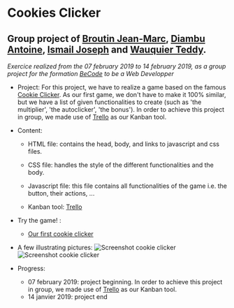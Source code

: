 
Cookies Clicker
=================================

Group project of [Broutin Jean-Marc](https://github.com/jmbroutin), [Diambu Antoine](https://github.com/AntoineDia), [Ismail Joseph](https://github.com/Fesouille) and [Wauquier Teddy](https://github.com/Elleonors).
----------------------------------

*Exercice realized from the 07 february 2019 to 14 february 2019, as a group project for the formation [BeCode](https://www.becode.org/) to be a Web Developper*


* Project:
For this project, we have to realize a game based on the famous [Cookie Clicker](http://orteil.dashnet.org/cookieclicker/). As our first game, we don't have to make it 100% similar, but we have a list of given functionalities to create (such as 'the multiplier', 'the autoclicker', 'the bonus'). 
In order to achieve this project in group, we made use of [Trello](https://trello.com/b/qQLJ6aG3) as our Kanban tool.

* Content:
	* HTML file: contains the head, body, and links to javascript and css files.

	* CSS file: handles the style of the different functionalities and the body.

	* Javascript file: this file contains all functionalities of the game i.e. the button, their actions, ...

	* Kanban tool: [Trello](https://trello.com/b/qQLJ6aG3)


* Try the game! :
	* [Our first cookie clicker](https://fesouille.github.io/Cookies-clicker/)

* A few illustrating pictures:
![Screenshot cookie clicker](img/cookie-clicker_1.png)
![Screenshot cookie clicker](img/cookie-clicker_2.png)


* Progress: 
	* 07 february 2019: project beginning. In order to achieve this project in group, we made use of [Trello](https://trello.com/b/qQLJ6aG3) as our Kanban tool.
	* 14 janvier 2019: project end

